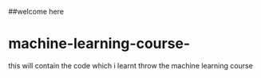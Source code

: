 ##welcome here
# machine-learning-course-
this will contain the code which i learnt throw the machine learning course  
